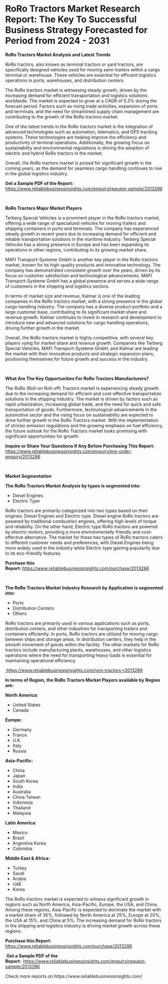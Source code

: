 <p><h1>RoRo Tractors Market Research Report: The Key To Successful Business Strategy Forecasted for Period from 2024 - 2031</h1></p><p><strong>RoRo Tractors Market Analysis and Latest Trends</strong></p>
<p><p>RoRo tractors, also known as terminal tractors or yard tractors, are specifically designed vehicles used for moving semi-trailers within a cargo terminal or warehouse. These vehicles are essential for efficient logistics operations in ports, warehouses, and distribution centers.</p><p>The RoRo tractors market is witnessing steady growth, driven by the increasing demand for efficient transportation and logistics solutions worldwide. The market is expected to grow at a CAGR of 5.3% during the forecast period. Factors such as rising trade activities, expansion of ports and terminals, and the need for streamlined supply chain management are contributing to the growth of the RoRo tractors market.</p><p>One of the latest trends in the RoRo tractors market is the integration of advanced technologies such as automation, telematics, and GPS tracking systems. These technologies are helping improve the efficiency and productivity of terminal operations. Additionally, the growing focus on sustainability and environmental regulations is driving the adoption of electric and hybrid RoRo tractors in the market.</p><p>Overall, the RoRo tractors market is poised for significant growth in the coming years, as the demand for seamless cargo handling continues to rise in the global logistics industry.</p></p>
<p><strong>Get a Sample PDF of the Report:&nbsp;</strong> <a href="https://www.reliablebusinessinsights.com/enquiry/request-sample/2013286">https://www.reliablebusinessinsights.com/enquiry/request-sample/2013286</a></p>
<p>&nbsp;</p>
<p><strong>RoRo Tractors Major Market Players</strong></p>
<p><p>Terberg Special Vehicles is a prominent player in the RoRo tractors market, offering a wide range of specialized vehicles for moving trailers and shipping containers in ports and terminals. The company has experienced steady growth in recent years due to increasing demand for efficient and reliable transportation solutions in the maritime industry. Terberg Special Vehicles has a strong presence in Europe and has been expanding its operations in other regions, contributing to its growing market share.</p><p>MAFI Transport-Systeme GmbH is another key player in the RoRo tractors market, known for its high-quality products and innovative technology. The company has demonstrated consistent growth over the years, driven by its focus on customer satisfaction and technological advancements. MAFI Transport-Systeme GmbH has a global presence and serves a wide range of customers in the shipping and logistics sectors.</p><p>In terms of market size and revenue, Kalmar is one of the leading companies in the RoRo tractors market, with a strong presence in the global cargo handling industry. The company has a diverse product portfolio and a large customer base, contributing to its significant market share and revenue growth. Kalmar continues to invest in research and development to introduce new and advanced solutions for cargo handling operations, driving further growth in the market.</p><p>Overall, the RoRo tractors market is highly competitive, with several key players vying for market share and revenue growth. Companies like Terberg Special Vehicles, MAFI Transport-Systeme GmbH, and Kalmar are leading the market with their innovative products and strategic expansion plans, positioning themselves for future growth and success in the industry.</p></p>
<p>&nbsp;</p>
<p><strong>What Are The Key Opportunities For RoRo Tractors Manufacturers?</strong></p>
<p><p>The RoRo (Roll-on Roll-off) Tractors market is experiencing steady growth due to the increasing demand for efficient and cost-effective transportation solutions in the shipping industry. The market is driven by factors such as rapid urbanization, increasing global trade, and the need for quick and safe transportation of goods. Furthermore, technological advancements in the automotive sector and the rising focus on sustainability are expected to drive further growth in the RoRo Tractors market. With the implementation of stricter emission regulations and the growing emphasis on fuel efficiency, the future outlook for the RoRo Tractors market looks promising with significant opportunities for growth.</p></p>
<p><strong>Inquire or Share Your Questions If Any Before Purchasing This Report:</strong> <a href="https://www.reliablebusinessinsights.com/enquiry/pre-order-enquiry/2013286">https://www.reliablebusinessinsights.com/enquiry/pre-order-enquiry/2013286</a></p>
<p>&nbsp;</p>
<p><strong>Market Segmentation</strong></p>
<p><strong>The RoRo Tractors Market Analysis by types is segmented into:</strong></p>
<p><ul><li>Diesel Engines</li><li>Electric Type</li></ul></p>
<p><p>RoRo tractors are primarily categorized into two types based on their engines: Diesel Engines and Electric type. Diesel engine RoRo tractors are powered by traditional combustion engines, offering high levels of torque and reliability. On the other hand, Electric type RoRo tractors are powered by electric motors, providing a more environmentally friendly and cost-effective alternative. The market for these two types of RoRo tractors caters to different customer needs and preferences, with Diesel Engines being more widely used in the industry while Electric type gaining popularity due to its eco-friendly features.</p></p>
<p><strong>Purchase this Report:&nbsp;</strong><a href="https://www.reliablebusinessinsights.com/purchase/2013286">https://www.reliablebusinessinsights.com/purchase/2013286</a></p>
<p>&nbsp;</p>
<p><strong>The RoRo Tractors Market Industry Research by Application is segmented into:</strong></p>
<p><ul><li>Ports</li><li>Distribution Centers</li><li>Others</li></ul></p>
<p><p>RoRo tractors are primarily used in various applications such as ports, distribution centers, and other industries for transporting trailers and containers efficiently. In ports, RoRo tractors are utilized for moving cargo between ships and storage areas. In distribution centers, they help in the smooth movement of goods within the facility. The other markets for RoRo tractors include manufacturing plants, warehouses, and other logistics operations where the need for transporting heavy loads is essential for maintaining operational efficiency.</p></p>
<p><a href="https://www.reliablebusinessinsights.com/roro-tractors-r2013286">&nbsp;https://www.reliablebusinessinsights.com/roro-tractors-r2013286</a></p>
<p><strong>In terms of Region, the RoRo Tractors Market Players available by Region are:</strong></p>
<p>
    <p> <strong> North America: </strong>
        <ul>
            <li>United States</li>
            <li>Canada</li>
        </ul>
        </p> 
    <p> <strong> Europe: </strong>
        <ul>
            <li>Germany</li>
            <li>France</li>
            <li>U.K.</li>
            <li>Italy</li>
            <li>Russia</li>
        </ul>
        </p> 
    <p> <strong> Asia-Pacific: </strong>
        <ul>
            <li>China</li>
            <li>Japan</li>
            <li>South Korea</li>
            <li>India</li>
            <li>Australia</li>
            <li>China Taiwan</li>
            <li>Indonesia</li>
            <li>Thailand</li>
            <li>Malaysia</li>
        </ul>
        </p> 
    <p> <strong> Latin America: </strong>
        <ul>
            <li>Mexico</li>
            <li>Brazil</li>
            <li>Argentina Korea</li>
            <li>Colombia</li>
        </ul>
        </p> 
    <p> <strong> Middle East & Africa: </strong>
        <ul>
            <li>Turkey</li>
            <li>Saudi</li>
            <li>Arabia</li>
            <li>UAE</li>
            <li>Korea</li>
        </ul>
    </p>
    </p>
<p><p>The RoRo tractors market is expected to witness significant growth in regions such as North America, Asia-Pacific, Europe, the USA, and China. Among these regions, Asia-Pacific is expected to dominate the market with a market share of 35%, followed by North America at 25%, Europe at 20%, the USA at 15%, and China at 5%. The increasing demand for RoRo tractors in the shipping and logistics industry is driving market growth across these regions.</p></p>
<p><strong>Purchase this Report: </strong><a href="https://www.reliablebusinessinsights.com/purchase/2013286">https://www.reliablebusinessinsights.com/purchase/2013286</a></p>
<p>&nbsp;<strong>Get a Sample PDF of the Report:&nbsp;&nbsp;</strong><a href="https://www.reliablebusinessinsights.com/enquiry/request-sample/2013286">https://www.reliablebusinessinsights.com/enquiry/request-sample/2013286</a></p>
<p><strong></strong></p>
<p>Check more reports on https://www.reliablebusinessinsights.com/</p>